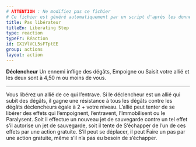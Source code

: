 ```yaml
---
# ATTENTION : Ne modifiez pas ce fichier
# Ce fichier est généré automatiquement par un script d'après les données du module Foundry VTT officiel et de sa traduction
title: Pas libérateur
titleEn: Liberating Step
type: reaction
typeFr: Réaction
id: IX1VlVCL5sFTptEE
group: actions
layout: action
---
```

<p><strong>Déclencheur</strong> Un ennemi inflige des dégâts, <a class="entity-link" draggable="true" data-pack="pf2e.conditionitems" data-id="kWc1fhmv9LBiTuei">Empoigne</a> ou <a class="entity-link" draggable="true" data-pack="pf2e.actionspf2e" data-id="PMbdMWc2QroouFGD">Saisit</a> votre allié et les deux sont à 4,50 m ou moins de vous.</p><hr><p>Vous libérez un allié de ce qui l’<a class="entity-link" draggable="true" data-pack="pf2e.conditionitems" data-id="VcDeM8A5oI6VqhbM">entrave</a>. Si le déclencheur est un allié qui subit des dégâts, il gagne une résistance à tous les dégâts contre les dégâts déclencheurs égale à 2 + votre niveau. L’allié peut tenter de se libérer des effets qui l’empoignent, l’entravent, l’<a class="entity-link" draggable="true" data-pack="pf2e.conditionitems" data-id="eIcWbB5o3pP6OIMe">Immobilisent</a> ou le <a class="entity-link" draggable="true" data-pack="pf2e.conditionitems" data-id="6uEgoh53GbXuHpTF">Paralysent</a>. Soit il effectue un nouveau jet de sauvegarde contre un tel effet s’il autorise un jet de sauvegarde, soit il tente de <a class="entity-link" draggable="true" data-pack="pf2e.actionspf2e" data-id="SkZAQRkLLkmBQNB9">S’échapper</a> de l’un de ces effets par une action gratuite. S’il peut se déplacer, il peut Faire un pas par une action gratuite, même s’il n’a pas eu besoin de s’échapper.</p>
